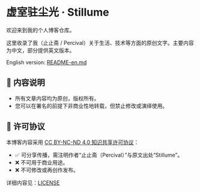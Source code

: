 # 虚室驻尘光 · Stillume

欢迎来到我的个人博客仓库。

这里收录了我（止止斋 / Percival）关于生活、技术等方面的原创文字。主要内容为中文，部分提供英文版本。

English version: [README-en.md](./README-en.md)

## 📝 内容说明

- 所有文章内容均为原创，版权所有。
- 您可以在署名的前提下非商业性地转载，但禁止修改或演绎使用。

## 📜 许可协议

本博客内容采用 [CC BY-NC-ND 4.0 知识共享许可协议](https://creativecommons.org/licenses/by-nc-nd/4.0/legalcode.zh-Hans)：

- ✅ 可分享传播，需注明作者“止止斋（Percival）”与原文出处“Stillume”。
- ❌ 不可用于商业用途。
- ❌ 不可修改或再创作发布。

详细内容见：[LICENSE](./LICENSE.md)
